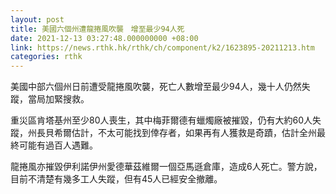 ```yaml
---
layout: post
title: 美國六個州遭龍捲風吹襲　增至最少94人死
date: 2021-12-13 03:27:48.000000000 +08:00
link: https://news.rthk.hk/rthk/ch/component/k2/1623895-20211213.htm
categories: rthk
---
```


美國中部六個州日前遭受龍捲風吹襲，死亡人數增至最少94人，幾十人仍然失蹤，當局加緊搜救。

重災區肯塔基州至少80人喪生，其中梅菲爾德有蠟燭廠被摧毀，仍有大約60人失蹤，州長貝希爾估計，不太可能找到倖存者，如果再有人獲救是奇蹟，估計全州最終可能有過百人遇難。

龍捲風亦摧毀伊利諾伊州愛德華茲維爾一個亞馬遜倉庫，造成6人死亡。警方說，目前不清楚有幾多工人失蹤，但有45人已經安全撤離。
